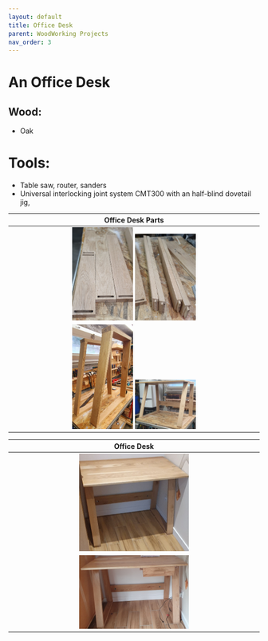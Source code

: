 ```yaml
---
layout: default
title: Office Desk
parent: WoodWorking Projects
nav_order: 3
---
```

# An Office Desk

## Wood: 
* Oak
# Tools: 
* Table saw, router, sanders
* Universal interlocking joint system CMT300 with an half-blind dovetail jig,  

|                             Office Desk Parts                              |
|:--------------------------------------------------------------------------:|
|  <img alt="image" height="25%" src="/media/Office Desk.jpg" width="25%"/>  <img alt="image" height="25%" src="/media/Office Desk_2.jpg" width="25%"/> | 
| <img alt="image" height="25%" src="/media/Office Desk_3.jpg" width="25%"/> <img alt="image" height="25%" src="/media/Office Desk_4.jpg" width="25%"/> |

|                                Office Desk                                 |
|:--------------------------------------------------------------------------:|
| <img alt="image" height="45%" src="/media/Office Desk_5.jpg" width="45%"/> |
| <img alt="image" height="45%" src="/media/Office Desk_6.jpg" width="45%"/> |